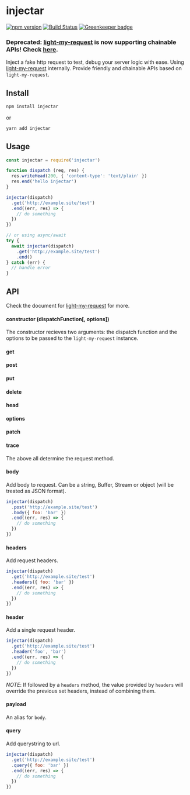 # injectar

[![npm version](https://img.shields.io/npm/v/injectar.svg)](https://www.npmjs.com/package/injectar)
[![Build Status](https://travis-ci.com/fralonra/injectar.svg?branch=master)](https://travis-ci.com/fralonra/injectar) [![Greenkeeper badge](https://badges.greenkeeper.io/fralonra/injectar.svg)](https://greenkeeper.io/)

### **Deprecated**: [light-my-request](https://github.com/fastify/light-my-request) is now supporting chainable APIs! Check [here](https://github.com/fastify/light-my-request#method-chaining).

Inject a fake http request to test, debug your server logic with ease. Using [light-my-request](https://github.com/fastify/light-my-request) internally. Provide friendly and chainable APIs based on `light-my-request`.

## Install

```bash
npm install injectar
```

or

```bash
yarn add injectar
```

## Usage

```javascript
const injectar = require('injectar')

function dispatch (req, res) {
  res.writeHead(200, { 'content-type': 'text/plain' })
  res.end('hello injectar')
}

injectar(dispatch)
  .get('http://example.site/test')
  .end((err, res) => {
    // do something
  })
})

// or using async/await
try {
  await injectar(dispatch)
    .get('http://example.site/test')
    .end()
} catch (err) {
  // handle error
}
```

## API

Check the document for [light-my-request](https://github.com/fastify/light-my-request) for more.

#### constructor (dispatchFunction[, options])

The constructor recieves two arguments: the dispatch function and the options to be passed to the `light-my-request` instance.

#### get
#### post
#### put
#### delete
#### head
#### options
#### patch
#### trace

The above all determine the request method.

#### body

Add body to request. Can be a string, Buffer, Stream or object (will be treated as JSON format).

```javascript
injectar(dispatch)
  .post('http://example.site/test')
  .body({ foo: 'bar' })
  .end((err, res) => {
    // do something
  })
})
```

#### headers

Add request headers.

```javascript
injectar(dispatch)
  .get('http://example.site/test')
  .headers({ foo: 'bar' })
  .end((err, res) => {
    // do something
  })
})
```

#### header

Add a single request header.

```javascript
injectar(dispatch)
  .get('http://example.site/test')
  .header('foo', 'bar')
  .end((err, res) => {
    // do something
  })
})
```

*NOTE*: If followed by a `headers` method, the value provided by `headers` will override the previous set headers, instead of combining them.

#### payload

An alias for `body`.

#### query

Add querystring to url.

```javascript
injectar(dispatch)
  .get('http://example.site/test')
  .query({ foo: 'bar' })
  .end((err, res) => {
    // do something
  })
})
```
